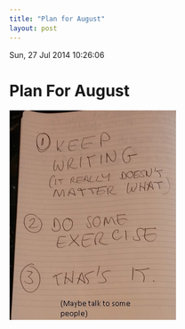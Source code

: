 ```yaml
---
title: "Plan for August"
layout: post 
---
```


Sun, 27 Jul 2014 10:26:06 

# Plan For August

![This is my outline plan for August](AugustPlan.jpg)
